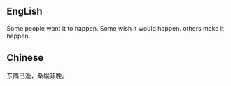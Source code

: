 ## EngLish
Some people want it to happen.
Some wish it would happen.
others make it happen.

## Chinese
东隅已逝，桑榆非晚。
